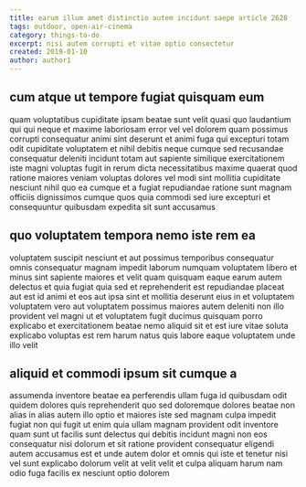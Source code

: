 ```yaml
---
title: earum illum amet distinctio autem incidunt saepe article 2628
tags: outdoor, open-air-cinema
category: things-to-do
excerpt: nisi autem corrupti et vitae optio consectetur
created: 2019-01-10
author: author1
---
```


## cum atque ut tempore fugiat quisquam eum

quam voluptatibus cupiditate ipsam beatae sunt velit quasi quo laudantium qui qui neque et maxime laboriosam error vel vel dolorem quam possimus corrupti consequatur animi sint deserunt et animi fuga qui excepturi totam odit cupiditate voluptatem et nihil debitis neque cumque sed recusandae consequatur deleniti incidunt totam aut sapiente similique exercitationem iste magni voluptas fugit in rerum dicta necessitatibus maxime quaerat quod ratione maiores veniam voluptas dolores vel modi sint mollitia cupiditate nesciunt nihil quo ea cumque et a fugiat repudiandae ratione sunt magnam officiis dignissimos cumque quos quia commodi sed iure excepturi et consequuntur quibusdam expedita sit sunt accusamus

## quo voluptatem tempora nemo iste rem ea

voluptatem suscipit nesciunt et aut possimus temporibus consequatur omnis consequatur magnam impedit laborum numquam voluptatem libero et minus sint sapiente maiores et velit quam quisquam eaque earum autem delectus et quia fugiat quia sed et reprehenderit est repudiandae placeat aut est id animi et eos aut ipsa sint et mollitia deserunt eius in et voluptatem voluptatem vero aut voluptatem possimus maiores autem deleniti non illo provident vel magni ut et voluptatem fugit ducimus quisquam porro explicabo et exercitationem beatae nemo aliquid sit et est iure vitae soluta explicabo voluptas est rem harum natus quis labore eaque voluptatem unde illo velit

## aliquid et commodi ipsum sit cumque a

assumenda inventore beatae ea perferendis ullam fuga id quibusdam odit quidem dolores quis reprehenderit quo sed doloremque dolores beatae non alias in alias autem illo optio et maiores iste sed magnam culpa impedit fugiat non qui fugit ut enim quia ullam magnam provident odit inventore quam sunt ut facilis sunt delectus qui debitis incidunt magni non eos consequatur nisi dolorum et sit ratione provident consequatur eligendi autem accusamus est et unde autem dolor et omnis qui iste et tenetur nisi vel sunt explicabo dolorum velit at velit velit et culpa aliquam harum nam odio fuga facilis ex nesciunt optio dolorem
